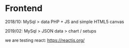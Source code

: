 # Frontend

2018/10: MySql > data PHP + JS and simple HTML5 canvas

2019/02: MySql > JSON data > chart / setups

we are testing react: https://reactjs.org/
